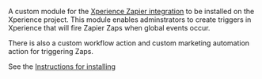 A custom module for the [Xperience Zapier integration](https://github.com/kentico-ericd/xperience-zapier-cli) to be installed on the Xperience project. This module enables adminstrators to create triggers in Xperience that will fire Zapier Zaps when global events occur.

There is also a custom workflow action and custom marketing automation action for triggering Zaps.

See the [Instructions for installing](https://github.com/kentico-ericd/xperience-zapier-cli#installing-the-packages-in-xperience)
